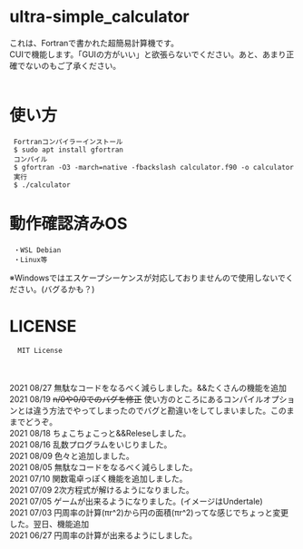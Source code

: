 # ultra-simple_calculator
これは、Fortranで書かれた超簡易計算機です。<br />
CUIで機能します。「GUIの方がいい」と欲張らないでください。あと、あまり正確でないのもご了承ください。<br /><br />
# 使い方
     Fortranコンパイラーインストール
     $ sudo apt install gfortran
     コンパイル
     $ gfortran -O3 -march=native -fbackslash calculator.f90 -o calculator
     実行
     $ ./calculator
# 動作確認済みOS
     ・WSL Debian
     ・Linux等
※Windowsではエスケープシーケンスが対応しておりませんので使用しないでください。(バグるかも？)
# LICENSE
      MIT License 
<br /><br />
2021 08/27  無駄なコードをなるべく減らしました。&&たくさんの機能を追加<br />
2021 08/19  ~~n/0や0/0でのバグを修正~~ 使い方のところにあるコンパイルオプションとは違う方法でやってしまったのでバグと勘違いをしてしまいました。このままでどうぞ。<br />
2021 08/18  ちょこちょこっと&&Releseしました。<br />
2021 08/16  乱数プログラムをいじりました。<br />
2021 08/09  色々と追加しました。<br />
2021 08/05  無駄なコードをなるべく減らしました。<br />
2021 07/10  関数電卓っぽく機能を追加しました。<br />
2021 07/09  2次方程式が解けるようになりました。<br />
2021 07/05  ゲームが出来るようになりました。(イメージはUndertale)<br />
2021 07/03  円周率の計算(πr^2)から円の面積(πr^2)ってな感じでちょっと変更した。翌日、機能追加<br />
2021 06/27  円周率の計算が出来るようにしました。
